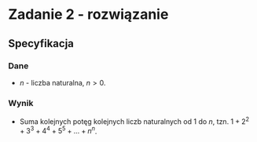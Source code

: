 # Zadanie 2 - rozwiązanie

## Specyfikacja

### Dane

* $n$ - liczba naturalna, $n>0$.

### Wynik

* Suma kolejnych potęg kolejnych liczb naturalnych od $1$ do $n$, tzn. $1+2^2+3^3+4^4+5^5+...+n^n$.
